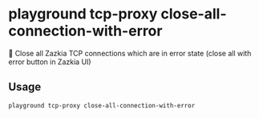 # playground tcp-proxy close-all-connection-with-error

🧹 Close all Zazkia TCP connections which are in error state (close all with error button in Zazkia UI)

## Usage

```bash
playground tcp-proxy close-all-connection-with-error
```


